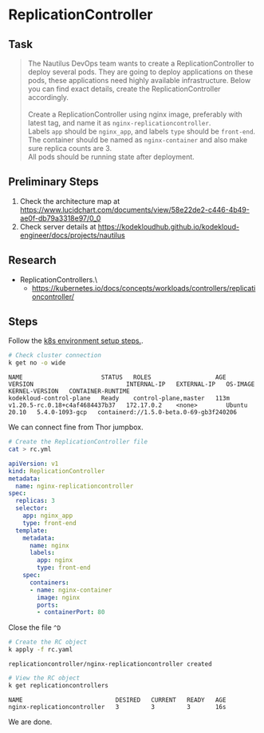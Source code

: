 # ReplicationController

## Task

> The Nautilus DevOps team wants to create a ReplicationController to deploy several pods. They are going to deploy applications on these pods, these applications need highly available infrastructure. Below you can find exact details, create the ReplicationController accordingly.<br><br>Create a ReplicationController using nginx image, preferably with latest tag, and name it as `nginx-replicationcontroller`.<br>Labels `app` should be `nginx_app`, and labels `type` should be `front-end`. The container should be named as `nginx-container` and also make sure replica counts are 3.<br>All pods should be running state after deployment.


## Preliminary Steps

1. Check the architecture map at <https://www.lucidchart.com/documents/view/58e22de2-c446-4b49-ae0f-db79a3318e97/0_0>
2. Check server details at <https://kodekloudhub.github.io/kodekloud-engineer/docs/projects/nautilus>

## Research

* ReplicationControllers.\
  * https://kubernetes.io/docs/concepts/workloads/controllers/replicationcontroller/

## Steps

Follow the [k8s environment setup steps.](setup-k8s-env.md).

```bash
# Check cluster connection
k get no -o wide
```

```
NAME                      STATUS   ROLES                  AGE    VERSION                          INTERNAL-IP   EXTERNAL-IP   OS-IMAGE       KERNEL-VERSION   CONTAINER-RUNTIME
kodekloud-control-plane   Ready    control-plane,master   113m   v1.20.5-rc.0.18+c4af4684437b37   172.17.0.2    <none>        Ubuntu 20.10   5.4.0-1093-gcp   containerd://1.5.0-beta.0-69-gb3f240206
```

We can connect fine from Thor jumpbox.

```bash
# Create the ReplicationController file
cat > rc.yml
```

```yaml
apiVersion: v1
kind: ReplicationController
metadata:
  name: nginx-replicationcontroller
spec:
  replicas: 3
  selector:
    app: nginx_app
    type: front-end
  template:
    metadata:
      name: nginx
      labels:
        app: nginx
        type: front-end
    spec:
      containers:
      - name: nginx-container
        image: nginx
        ports:
        - containerPort: 80
```

Close the file `^D`


```bash
# Create the RC object
k apply -f rc.yaml
```

```
replicationcontroller/nginx-replicationcontroller created
```

```bash
# View the RC object
k get replicationcontrollers
```

```
NAME                          DESIRED   CURRENT   READY   AGE
nginx-replicationcontroller   3         3         3       16s
```

We are done.